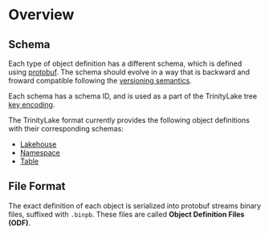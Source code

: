 # Overview

## Schema

Each type of object definition has a different schema, which is defined using [protobuf](https://protobuf.dev/).
The schema should evolve in a way that is backward and froward compatible following the [versioning semantics](../versioning.md#versioning-semantics).

Each schema has a schema ID, and is used as a part of the TrinityLake tree [key encoding](../key-encoding.md#encoded-object-definition-schema-id).

The TrinityLake format currently provides the following object definitions with their corresponding schemas:

- [Lakehouse](lakehouse.md)
- [Namespace](namespace.md)
- [Table](table/overview.md)

## File Format

The exact definition of each object is serialized into protobuf streams binary files, suffixed with `.binpb`.
These files are called **Object Definition Files (ODF)**.
